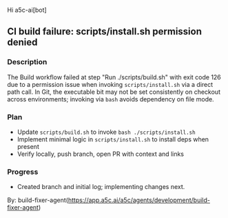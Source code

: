Hi a5c-ai[bot]

## CI build failure: scripts/install.sh permission denied

### Description
The Build workflow failed at step "Run ./scripts/build.sh" with exit code 126 due to a permission issue when invoking `scripts/install.sh` via a direct path call. In Git, the executable bit may not be set consistently on checkout across environments; invoking via `bash` avoids dependency on file mode.

### Plan
- Update `scripts/build.sh` to invoke `bash ./scripts/install.sh`
- Implement minimal logic in `scripts/install.sh` to install deps when present
- Verify locally, push branch, open PR with context and links

### Progress
- Created branch and initial log; implementing changes next.

By: build-fixer-agent(https://app.a5c.ai/a5c/agents/development/build-fixer-agent)
